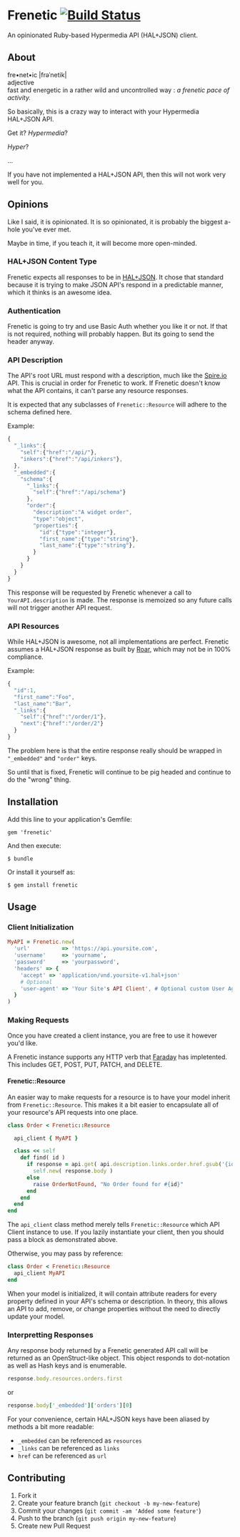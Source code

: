 # Frenetic [![Build Status][travis_status]][travis]

[travis_status]: https://secure.travis-ci.org/dlindahl/frenetic.png
[travis]: http://travis-ci.org/dlindahl/frenetic

An opinionated Ruby-based Hypermedia API (HAL+JSON) client.

## About

fre&bull;net&bull;ic |frəˈnetik|<br/>
adjective<br/>
fast and energetic in a rather wild and uncontrolled way : *a frenetic pace of activity.*

So basically, this is a crazy way to interact with your Hypermedia HAL+JSON API.

Get it? *Hypermedia*?

*Hyper*?

...

If you have not implemented a HAL+JSON API, then this will not work very well for you.

## Opinions

Like I said, it is opinionated. It is so opinionated, it is probably the biggest
a-hole you've ever met.

Maybe in time, if you teach it, it will become more open-minded.

### HAL+JSON Content Type

Frenetic expects all responses to be in [HAL+JSON][hal_json]. It chose that
standard because it is trying to make JSON API's respond in a predictable
manner, which it thinks is an awesome idea.

### Authentication

Frenetic is going to try and use Basic Auth whether you like it or not. If
that is not required, nothing will probably happen. But its going to send the
header anyway.

### API Description

The API's root URL must respond with a description, much like the
[Spire.io][spire.io] API. This is crucial in order for Frenetic to work. If
Frenetic doesn't know what the API contains, it can't parse any resource
responses.

It is expected that any subclasses of `Frenetic::Resource` will adhere to the
schema defined here.

Example:

```js
{
  "_links":{
    "self":{"href":"/api/"},
    "inkers":{"href":"/api/inkers"},
  },
  "_embedded":{
    "schema":{
      "_links":{
        "self":{"href":"/api/schema"}
      },
      "order":{
        "description":"A widget order",
        "type":"object",
        "properties":{
          "id":{"type":"integer"},
          "first_name":{"type":"string"},
          "last_name":{"type":"string"},
        }
      }
    }
  }
}
```

This response will be requested by Frenetic whenever a call to
`YourAPI.description` is made. The response is memoized so any future calls
will not trigger another API request.

### API Resources

While HAL+JSON is awesome, not all implementations are perfect. Frenetic
assumes a HAL+JSON response as built by [Roar], which may not be in 100%
compliance.

Example:

```js
{
  "id":1,
  "first_name":"Foo",
  "last_name":"Bar",
  "_links":{
    "self":{"href":"/order/1"},
    "next":{"href":"/order/2"}
  }
}
```

The problem here is that the entire response really should be wrapped in
`"_embedded"` and `"order"` keys.

So until that is fixed, Frenetic will continue to be pig headed and continue
to do the "wrong" thing.

## Installation

Add this line to your application's Gemfile:

    gem 'frenetic'

And then execute:

    $ bundle

Or install it yourself as:

    $ gem install frenetic

## Usage

### Client Initialization

```ruby
MyAPI = Frenetic.new(
  'url'          => 'https://api.yoursite.com',
  'username'     => 'yourname',
  'password'     => 'yourpassword',
  'headers' => {
    'accept' => 'application/vnd.yoursite-v1.hal+json'
    # Optional
    'user-agent' => 'Your Site's API Client', # Optional custom User Agent, just 'cuz
  }
)
```

### Making Requests

Once you have created a client instance, you are free to use it however you'd
like.

A Frenetic instance supports any HTTP verb that [Faraday][faraday] has
impletented. This includes GET, POST, PUT, PATCH, and DELETE.

#### Frenetic::Resource

An easier way to make requests for a resource is to have your model inherit from
`Frenetic::Resource`. This makes it a bit easier to encapsulate all of your
resource's API requests into one place.

```ruby
class Order < Frenetic::Resource

  api_client { MyAPI }

  class << self
    def find( id )
      if response = api.get( api.description.links.order.href.gsub('{id}', id.to_s) ) and response.success?
        self.new( response.body )
      else
        raise OrderNotFound, "No Order found for #{id}"
      end
    end
  end
end
```

The `api_client` class method merely tells `Frenetic::Resource` which API Client
instance to use. If you lazily instantiate your client, then you should pass a
block as demonstrated above.

Otherwise, you may pass by reference:

```ruby
class Order < Frenetic::Resource
  api_client MyAPI
end
```

When your model is initialized, it will contain attribute readers for every
property defined in your API's schema or description. In theory, this allows an
API to add, remove, or change properties without the need to directly update
your model.

### Interpretting Responses

Any response body returned by a Frenetic generated API call will be returned as
an OpenStruct-like object. This object responds to dot-notation as well as Hash
keys and is enumerable.

```ruby
response.body.resources.orders.first
```

or

```ruby
response.body['_embedded']['orders'][0]
```

For your convenience, certain HAL+JSON keys have been aliased by methods a bit
more readable:

  * `_embedded` can be referenced as `resources`
  * `_links` can be referenced as `links`
  * `href` can be referenced as `url`

## Contributing

1. Fork it
2. Create your feature branch (`git checkout -b my-new-feature`)
3. Commit your changes (`git commit -am 'Added some feature'`)
4. Push to the branch (`git push origin my-new-feature`)
5. Create new Pull Request

[hal_json]: http://stateless.co/hal_specification.html
[spire.io]: http://api.spire.io/
[roar]: https://github.com/apotonick/roar
[faraday]: https://github.com/technoweenie/faraday